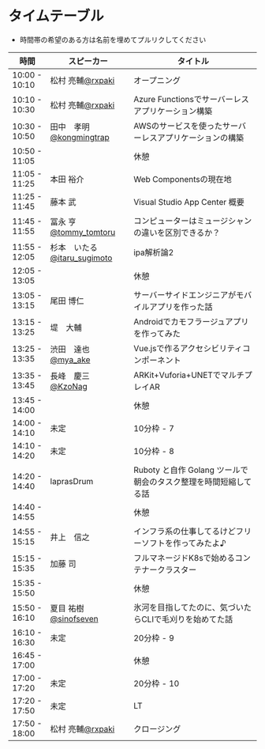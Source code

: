 # タイムテーブル
- 時間帯の希望のある方は名前を埋めてプルリクしてください

| 時間          | スピーカー | タイトル |
|---------------|--------------------|------------|
| 10:00 - 10:10 | 松村 亮輔[@rxpaki](https://twitter.com/rxpaki) | オープニング |
| 10:10 - 10:30 | 松村 亮輔[@rxpaki](https://twitter.com/rxpaki) | Azure Functionsでサーバーレスアプリケーション構築 |
| 10:30 - 10:50 | 田中　孝明[@kongmingtrap](https://twitter.com/kongmingtrap) | AWSのサービスを使ったサーバーレスアプリケーションの構築 |
| 10:50 - 11:05 |  | 休憩 |
| 11:05 - 11:25 | 本田 裕介 | Web Componentsの現在地 |
| 11:25 - 11:45 | 藤本 武 | Visual Studio App Center 概要 |
| 11:45 - 11:55 | 冨永 亨　[@tommy_tomtoru](https://twitter.com/tommy_tomtoru) | コンピューターはミュージシャンの違いを区別できるか？ |
| 11:55 - 12:05 | 杉本　いたる[@itaru_sugimoto](https://twitter.com/itaru_sugimoto) | ipa解析論2 |
| 12:05 - 13:05 |  | 休憩 |
| 13:05 - 13:15 | 尾田 博仁 | サーバーサイドエンジニアがモバイルアプリを作った話 |
| 13:15 - 13:25 | 堤　大輔 | Androidでカモフラージュアプリを作ってみた |
| 13:25 - 13:35 | 渋田　達也 [@mya_ake](https://twitter.com/mya_ake) | Vue.jsで作るアクセシビリティコンポーネント |
| 13:35 - 13:45 | 長峰　慶三 [@KzoNag](https://twitter.com/KzoNag) | ARKit+Vuforia+UNETでマルチプレイAR |
| 13:45 - 14:00 |  | 休憩 |
| 14:00 - 14:10 | 未定 | 10分枠 - 7 |
| 14:10 - 14:20 | 未定 | 10分枠 - 8 |
| 14:20 - 14:40 | laprasDrum | Ruboty と自作 Golang ツールで朝会のタスク整理を時間短縮してる話 |
| 14:40 - 14:55 |  | 休憩 |
| 14:55 - 15:15 | 井上　信之 | インフラ系の仕事してるけどフリーソフトを作ってみたよ♪ |
| 15:15 - 15:35 | 加藤 司 | フルマネージドK8sで始めるコンテナークラスター |
| 15:35 - 15:50 |  | 休憩 |
| 15:50 - 16:10 | 夏目 祐樹[@sinofseven](https://twitter.com/sinofseven) | 氷河を目指してたのに、気づいたらCLIで毛刈りを始めてた話 |
| 16:10 - 16:30 | 未定 | 20分枠 - 9 |
| 16:45 - 17:00 |  | 休憩 |
| 17:00 - 17:20 | 未定 | 20分枠 - 10 |
| 17:20 - 17:50 | 未定 | LT |
| 17:50 - 18:00 | 松村 亮輔[@rxpaki](https://twitter.com/rxpaki) | クロージング |
